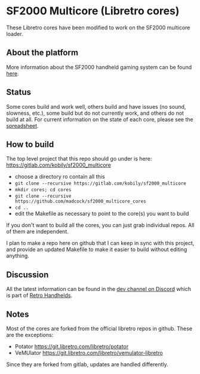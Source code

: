 # SF2000 Multicore (Libretro cores)
These Libretro cores have been modified to work on the SF2000 multicore loader.

## About the platform
More information about the SF2000 handheld gaming system can be found [here](https://vonmillhausen.github.io/sf2000/).

## Status
Some cores build and work well, others build and have issues (no sound, slowness, etc.), some build but do not currently work, and others do not build at all. For current information on the state of each core, please see the [spreadsheet](https://docs.google.com/spreadsheets/d/1BDPqLwRcY2cN7tObuyW7RzLw8oGyY9XGLS1D4jLgz2Q/edit?usp=sharing).

## How to build
The top level project that this repo should go under is here: https://gitlab.com/kobily/sf2000_multicore
- choose a directory ro contain all this
- `git clone --recursive https://gitlab.com/kobily/sf2000_multicore`
- `mkdir cores; cd cores`
- `git clone --recursive https://github.com/madcock/sf2000_multicore_cores`
- `cd ..`
- edit the Makefile as necessary to point to the core(s) you want to build

If you don't want to build all the cores, you can just grab individual repos. All of them are independent.

I plan to make a repo here on github that I can keep in sync with this project, and provide an updated Makefile to make it easier to build without editing anything.

## Discussion
All the latest information can be found in the [dev channel on Discord](https://discord.com/channels/741895796315914271/1099465777825972347) which is part of [Retro Handhelds](https://discord.gg/retrohandhelds).

## Notes
Most of the cores are forked from the official libretro repos in github. These are the exceptions:
- Potator https://git.libretro.com/libretro/potator
- VeMUlator https://git.libretro.com/libretro/vemulator-libretro

Since they are forked from gitlab, updates are handled differently.
